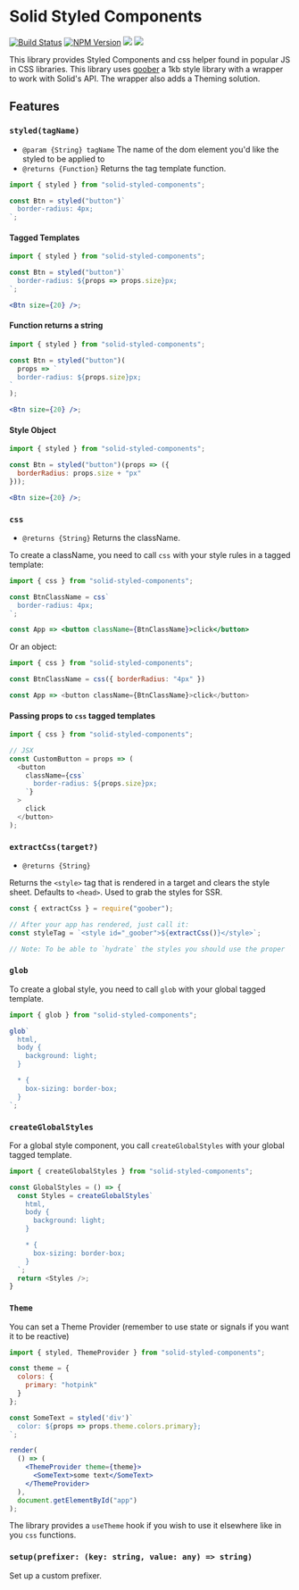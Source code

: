 # Solid Styled Components

[![Build Status](https://github.com/ryansolid/solid/workflows/Solid%20CI/badge.svg)](https://github.com/ryansolid/solid/actions/workflows/main-ci.yml)
[![NPM Version](https://img.shields.io/npm/v/solid-styled-components.svg?style=flat)](https://www.npmjs.com/package/solid-styled-components)
![](https://img.shields.io/librariesio/release/npm/solid-styled-components)
![](https://img.shields.io/npm/dm/solid-styled-components.svg?style=flat)

This library provides Styled Components and css helper found in popular JS in CSS libraries. This library uses [goober](https://github.com/cristianbote/goober) a 1kb style library with a wrapper to work with Solid's API. The wrapper also adds a Theming solution.

## Features

### `styled(tagName)`

- `@param {String} tagName` The name of the dom element you'd like the styled to be applied to
- `@returns {Function}` Returns the tag template function.

```js
import { styled } from "solid-styled-components";

const Btn = styled("button")`
  border-radius: 4px;
`;
```

#### Tagged Templates

```jsx
import { styled } from "solid-styled-components";

const Btn = styled("button")`
  border-radius: ${props => props.size}px;
`;

<Btn size={20} />;
```

#### Function returns a string

```jsx
import { styled } from "solid-styled-components";

const Btn = styled("button")(
  props => `
  border-radius: ${props.size}px;
`
);

<Btn size={20} />;
```

#### Style Object

```jsx
import { styled } from "solid-styled-components";

const Btn = styled("button")(props => ({
  borderRadius: props.size + "px"
}));

<Btn size={20} />;
```

### `css`

- `@returns {String}` Returns the className.

To create a className, you need to call `css` with your style rules in a tagged template:

```jsx
import { css } from "solid-styled-components";

const BtnClassName = css`
  border-radius: 4px;
`;

const App => <button className={BtnClassName}>click</button>
```

Or an object:

```js
import { css } from "solid-styled-components";

const BtnClassName = css({ borderRadius: "4px" })

const App => <button className={BtnClassName}>click</button>
```

#### Passing props to `css` tagged templates

```js
import { css } from "solid-styled-components";

// JSX
const CustomButton = props => (
  <button
    className={css`
      border-radius: ${props.size}px;
    `}
  >
    click
  </button>
);
```

### `extractCss(target?)`

- `@returns {String}`

Returns the `<style>` tag that is rendered in a target and clears the style sheet. Defaults to `<head>`. Used to grab the styles for SSR.

```js
const { extractCss } = require("goober");

// After your app has rendered, just call it:
const styleTag = `<style id="_goober">${extractCss()}</style>`;

// Note: To be able to `hydrate` the styles you should use the proper `id` so `goober` can pick it up and use it as the target from now on
```

### `glob`

To create a global style, you need to call `glob` with your global tagged template.

```js
import { glob } from "solid-styled-components";

glob`
  html,
  body {
    background: light;
  }

  * {
    box-sizing: border-box;
  }
`;
```

### `createGlobalStyles`

For a global style component, you call `createGlobalStyles` with your global tagged template.

```js
import { createGlobalStyles } from "solid-styled-components";

const GlobalStyles = () => {
  const Styles = createGlobalStyles`
    html,
    body {
      background: light;
    }

    * {
      box-sizing: border-box;
    }
  `;
  return <Styles />;
}
```

### `Theme`
You can set a Theme Provider (remember to use state or signals if you want it to be reactive)

```jsx
import { styled, ThemeProvider } from "solid-styled-components";

const theme = {
  colors: {
    primary: "hotpink"
  }
};

const SomeText = styled('div')`
  color: ${props => props.theme.colors.primary};
`;

render(
  () => (
    <ThemeProvider theme={theme}>
      <SomeText>some text</SomeText>
    </ThemeProvider>
  ),
  document.getElementById("app")
);
```
The library provides a `useTheme` hook if you wish to use it elsewhere like in you `css` functions.

### `setup(prefixer: (key: string, value: any) => string)`

Set up a custom prefixer.
